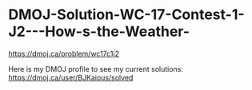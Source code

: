 # DMOJ-Solution-WC-17-Contest-1-J2---How-s-the-Weather-
https://dmoj.ca/problem/wc17c1j2


Here is my DMOJ profile to see my current solutions:
https://dmoj.ca/user/BJKaious/solved
